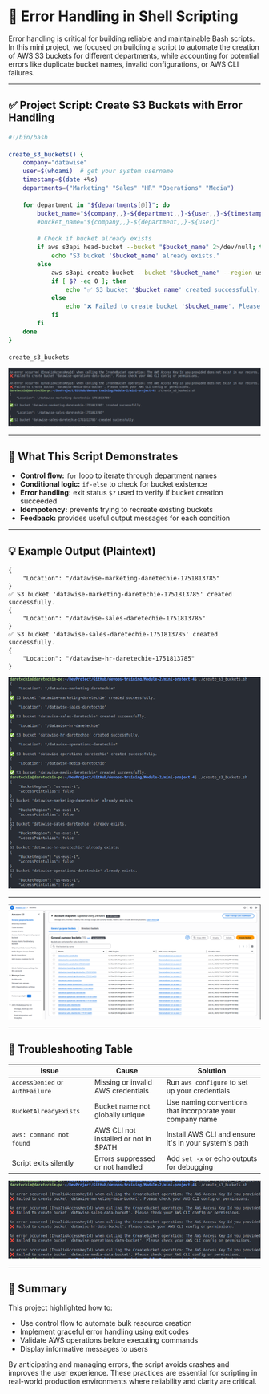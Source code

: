 # 🧪 Error Handling in Shell Scripting

Error handling is critical for building reliable and maintainable Bash scripts. In this mini project, we focused on building a script to automate the creation of AWS S3 buckets for different departments, while accounting for potential errors like duplicate bucket names, invalid configurations, or AWS CLI failures.

---

## ✅ Project Script: Create S3 Buckets with Error Handling

```bash
#!/bin/bash

create_s3_buckets() {
    company="datawise"
    user=$(whoami)  # get your system username
    timestamp=$(date +%s)
    departments=("Marketing" "Sales" "HR" "Operations" "Media")

    for department in "${departments[@]}"; do
        bucket_name="${company,,}-${department,,}-${user,,}-${timestamp}"
        #bucket_name="${company,,}-${department,,}-${user}"

        # Check if bucket already exists
        if aws s3api head-bucket --bucket "$bucket_name" 2>/dev/null; then
            echo "S3 bucket '$bucket_name' already exists."
        else
            aws s3api create-bucket --bucket "$bucket_name" --region us-east-1
            if [ $? -eq 0 ]; then
                echo "✅ S3 bucket '$bucket_name' created successfully."
            else
                echo "❌ Failed to create bucket '$bucket_name'. Please check your AWS CLI config or permissions."
            fi
        fi
    done
}

create_s3_buckets

```

![Terminal running the script with mixed results](img/image3.png)

---

## 🎯 What This Script Demonstrates

- **Control flow:** `for` loop to iterate through department names
- **Conditional logic:** `if-else` to check for bucket existence
- **Error handling:** exit status `$?` used to verify if bucket creation succeeded
- **Idempotency:** prevents trying to recreate existing buckets
- **Feedback:** provides useful output messages for each condition

---

## 💡 Example Output (Plaintext)

```
{
    "Location": "/datawise-marketing-daretechie-1751813785"
}
✅ S3 bucket 'datawise-marketing-daretechie-1751813785' created successfully.
{
    "Location": "/datawise-sales-daretechie-1751813785"
}
✅ S3 bucket 'datawise-sales-daretechie-1751813785' created successfully.
{
    "Location": "/datawise-hr-daretechie-1751813785"
}
```

![Output showing success and already existing buckets](img/image2.png)

---

![Output showing success and already existing buckets](img/image%20copy.png)

---

## 🧰 Troubleshooting Table

| Issue                           | Cause                                  | Solution                                                  |
| ------------------------------- | -------------------------------------- | --------------------------------------------------------- |
| `AccessDenied` or `AuthFailure` | Missing or invalid AWS credentials     | Run `aws configure` to set up your credentials            |
| `BucketAlreadyExists`           | Bucket name not globally unique        | Use naming conventions that incorporate your company name |
| `aws: command not found`        | AWS CLI not installed or not in \$PATH | Install AWS CLI and ensure it's in your system's path     |
| Script exits silently           | Errors suppressed or not handled       | Add `set -x` or echo outputs for debugging                |

![Example of AccessDenied or other error](img/image.png)

---

## 🏁 Summary

This project highlighted how to:

- Use control flow to automate bulk resource creation
- Implement graceful error handling using exit codes
- Validate AWS operations before executing commands
- Display informative messages to users

By anticipating and managing errors, the script avoids crashes and improves the user experience. These practices are essential for scripting in real-world production environments where reliability and clarity are critical.
